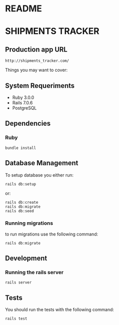 # README

# SHIPMENTS TRACKER
## Production app URL

    http://shipments_tracker.com/

Things you may want to cover:

## System Requeriments

- Ruby 3.0.0
- Rails 7.0.6
- PostgreSQL

## Dependencies

### Ruby
    bundle install

## Database Management

To setup database you either run:

    rails db:setup

or:

    rails db:create
    rails db:migrate
    rails db:seed

### Running migrations

to run migrations use the following command:

    rails db:migrate

## Development

### Running the rails server
    rails server

## Tests
You should run the tests with the following command:

    rails test
